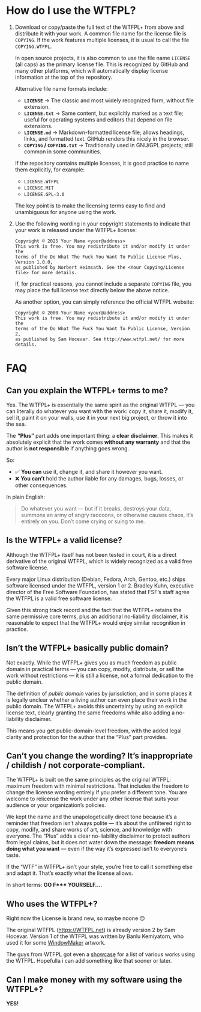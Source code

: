 # How do I use the WTFPL?

1. Download or copy/paste the full text of the WTFPL+ from above and distribute it with your work.
    A common file name for the license file is `COPYING`.
    If the work features multiple licenses, it is usual to call the file `COPYING.WTFPL`.

   In open source projects, it is also common to use the file name `LICENSE` (all caps) as the primary license file.
    This is recognized by GitHub and many other platforms, which will automatically display license information at the top of the repository.

   Alternative file name formats include:

   - **`LICENSE`** → The classic and most widely recognized form, without file extension.
   - **`LICENSE.txt`** → Same content, but explicitly marked as a text file; useful for operating systems and editors that depend on file extensions.
   - **`LICENSE.md`** → Markdown-formatted license file; allows headings, links, and formatted text. GitHub renders this nicely in the browser.
   - **`COPYING` / `COPYING.txt`** → Traditionally used in GNU/GPL projects; still common in some communities.

   If the repository contains multiple licenses, it is good practice to name them explicitly, for example:

   - `LICENSE.WTFPL`
   - `LICENSE.MIT`
   - `LICENSE.GPL-3.0`

   The key point is to make the licensing terms easy to find and unambiguous for anyone using the work.

2. Use the following wording in your copyright statements to indicate that your work is released under the WTFPL+ license:

   ```text
   Copyright © 2025 Your Name <your@address>
   This work is free. You may redistribute it and/or modify it under the
   terms of the Do What The Fuck You Want To Public License Plus, Version 1.0.0,
   as published by Norbert Heimsath. See the <Your Copying/License file> for more details.
   ```

   If, for practical reasons, you cannot include a separate `COPYING` file, you may place the full license text directly below the above notice.

   As another option, you can simply reference the official WTFPL website:

   ```
   Copyright © 2000 Your Name <your@address>
   This work is free. You may redistribute it and/or modify it under the
   terms of the Do What The Fuck You Want To Public License, Version 2,
   as published by Sam Hocevar. See http://www.wtfpl.net/ for more details.
   ```

   

# FAQ

## Can you explain the WTFPL+ terms to me?

Yes. The WTFPL+ is essentially the same spirit as the original WTFPL — you can literally do whatever you want with the work: copy it, share it, modify it, sell it, paint it on your walls, use it in your next big project, or throw it into the sea.

The **“Plus”** part adds one important thing: a **clear disclaimer**. This makes it absolutely explicit that the work comes **without any warranty** and that the author is **not responsible** if anything goes wrong.

So:

- ✅ **You can** use it, change it, and share it however you want.
- ❌ **You can’t** hold the author liable for any damages, bugs, losses, or other consequences.

In plain English:

> Do whatever you want — but if it breaks, destroys your data, summons an army of angry raccoons, or otherwise causes chaos, it’s entirely on you. Don’t come crying or suing to me.



## Is the WTFPL+ a valid license?

Although the WTFPL+ itself has not been tested in court, it is a direct derivative of the original WTFPL, which is widely recognized as a valid free software license.

Every major Linux distribution (Debian, Fedora, Arch, Gentoo, etc.) ships software licensed under the WTFPL, version 1 or 2. Bradley Kuhn, executive director of the Free Software Foundation, has stated that FSF’s staff agree the WTFPL is a valid free software license.

Given this strong track record and the fact that the WTFPL+ retains the same permissive core terms, plus an additional no-liability disclaimer, it is reasonable to expect that the WTFPL+ would enjoy similar recognition in practice.



## Isn’t the WTFPL+ basically public domain?

Not exactly. While the WTFPL+ gives you as much freedom as public domain in practical terms — you can copy, modify, distribute, or sell the work without restrictions — it is still a license, not a formal dedication to the public domain.

The definition of *public domain* varies by jurisdiction, and in some places it is legally unclear whether a living author can even place their work in the public domain. The WTFPL+ avoids this uncertainty by using an explicit license text, clearly granting the same freedoms while also adding a no-liability disclaimer.

This means you get public-domain-level freedom, with the added legal clarity and protection for the author that the “Plus” part provides.



## Can’t you change the wording? It’s inappropriate / childish / not corporate-compliant.

The WTFPL+ is built on the same principles as the original WTFPL: maximum freedom with minimal restrictions. That includes the freedom to change the license wording entirely if you prefer a different tone. You are welcome to relicense the work under any other license that suits your audience or your organization’s policies.

We kept the name and the unapologetically direct tone because it’s a reminder that freedom isn’t always polite — it’s about the unfiltered right to copy, modify, and share works of art, science, and knowledge with everyone. The “Plus” adds a clear no-liability disclaimer to protect authors from legal claims, but it does not water down the message: **freedom means doing what you want** — even if the way it’s expressed isn’t to everyone’s taste.

If the “WTF” in WTFPL+ isn’t your style, you’re free to call it something else and adapt it. That’s exactly what the license allows. 

In short terms: 
**GO F\*\*\* YOURSELF….** 



## Who uses the WTFPL+?

Right now the License is brand new, so maybe noone 🙃

The original WTFPL (https://WTFPL.net)  is already version 2 by Sam Hocevar. Version 1 of the WTFPL was written by Banlu Kemiyatorn, who used it for some [WindowMaker](http://cvs.windowmaker.org/co.php/wm/COPYING.WTFPL) artwork.

The guys from WTFPL got even a  [showcase](https://www.wtfpl.net/showcase/) for a list of various works using the WTFPL. Hopefulla i can add something like that sooner or later.  



## Can I make money with my software using the WTFPL+?

**YES!**

